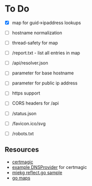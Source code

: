 # To Do

- [x] map for guid->ipaddress lookups
- [ ] hostname normalization
- [ ] thread-safety for map
- [ ] /report.txt - list all entries in map
- [ ] /api/resolver.json
- [ ] parameter for base hostname
- [ ] parameter for public ip address
- [ ] https support
- [ ] CORS headers for /api
- [ ] /status.json
- [ ] /favicon.ico/svg
- [ ] /robots.txt


## Resources

- [certmagic](https://github.com/mholt/certmagic)
- [example DNSProvider](https://github.com/go-acme/lego/blob/master/providers/dns/acmedns/acmedns.go) for certmagic
- [miekg reflect.go sample](https://github.com/miekg/exdns/blob/master/reflect/reflect.go)
- [go maps](https://blog.golang.org/go-maps-in-action)
